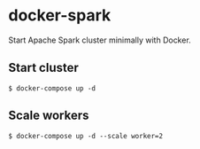 # docker-spark
Start Apache Spark cluster minimally with Docker.

## Start cluster
``` console
$ docker-compose up -d
```

## Scale workers
``` console
$ docker-compose up -d --scale worker=2
```
